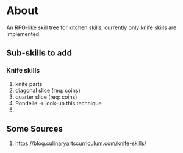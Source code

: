 # About

An RPG-like skill tree for kitchen skills, currently only knife skills are
implemented.

## Sub-skills to add
### Knife skills
1. knife parts
2. diagonal slice (req: coins) 
3. quarter slice (req: coins)
4. Rondelle -> look-up this technique
5. 

## Some Sources
1. https://blog.culinaryartscurriculum.com/knife-skills/
